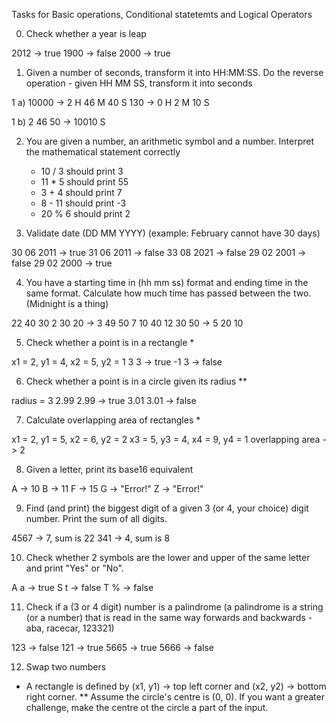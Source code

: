 Tasks for Basic operations, Conditional statetemts and Logical Operators

0. Check whether a year is leap

  2012 -> true
  1900 -> false
  2000 -> true


1. Given a number of seconds, transform it into HH:MM:SS. Do the reverse operation - given HH MM SS, transform it into seconds

  1 a) 10000 -> 2 H 46 M 40 S
       130 -> 0 H 2 M 10 S
       
  1 b) 2 46 50 -> 10010 S


2. You are given a number, an arithmetic symbol and a number. Interpret the mathematical statement correctly

    - 10 / 3 should print 3
    - 11 * 5 should print 55
    - 3 + 4 should print 7
    - 8 - 11 should print -3
    - 20 % 6 should print 2


3. Validate date (DD MM YYYY) (example: February cannot have 30 days)

  30 06 2011 -> true
  31 06 2011 -> false
  33 08 2021 -> false
  29 02 2001 -> false
  29 02 2000 -> true
  

4. You have a starting time in (hh mm ss) format and ending time in the same format. Calculate how much time has passed between the two. (Midnight is a thing) 

  22 40 30
   2 30 20
            -> 3 49 50
   7 10 40
  12 30 50
            -> 5 20 10


5. Check whether a point is in a rectangle *

  x1 = 2, y1 = 4, x2 = 5, y2 = 1
  3 3 -> true
  -1 3 -> false


6. Check whether a point is in a circle given its radius **

  radius = 3
  2.99 2.99 -> true
  3.01 3.01 -> false


7. Calculate overlapping area of rectangles *

  x1 = 2, y1 = 5, x2 = 6, y2 = 2
  x3 = 5, y3 = 4, x4 = 9, y4 = 1
  overlapping area -> 2


8. Given a letter, print its base16 equivalent 

  A -> 10
  B -> 11
  F -> 15
  G -> "Error!"
  Z -> "Error!"


9. Find (and print) the biggest digit of a given 3 (or 4, your choice) digit number. Print the sum of all digits.

  4567 -> 7, sum is 22
  341 -> 4, sum is 8


10. Check whether 2 symbols are the lower and upper of the same letter and print "Yes" or "No". 

  A a -> true
  S t -> false
  T % -> false


11. Check if a (3 or 4 digit) number is a palindrome (a palindrome is a string (or a number) that is read in the same way forwards and backwards - aba, racecar, 123321)

  123 -> false
  121 -> true
  5665 -> true
  5666 -> false


12. Swap two numbers


* A rectangle is defined by (x1, y1) -> top left corner and (x2, y2) -> bottom right corner.
** Assume the circle's centre is (0, 0). If you want a greater challenge, make the centre ot the circle a part of the input.
